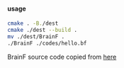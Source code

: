 #### usage

```bash
cmake . -B./dest
cmake ./dest --build .
mv ./dest/BrainF .
./BrainF ./codes/hello.bf
```

BrainF source code copied from  [here](https://github.com/llvm/llvm-project/tree/master/llvm/examples/BrainF)